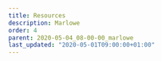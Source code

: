 ```yaml
---
title: Resources
description: Marlowe
order: 4
parent: 2020-05-04_08-00-00_marlowe
last_updated: "2020-05-01T09:00:00+01:00"
---
```

